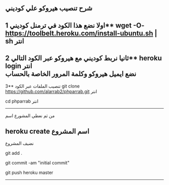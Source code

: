 شرح تنصيب هيروكو علي كوديني 
 -------------------
اولا نضع هذا الكود في ترمنل كوديني
1**
wget -O- https://toolbelt.heroku.com/install-ubuntu.sh | sh    انتر
  -------------------
ثانيا نربط كوديني مع هيروكو عبر الكود التالي
2**
heroku login   انتر\
نضع ايميل هيروكو 
وكلمة المرور الخاصة بالحساب
 --------------------
 3**
 تنصيب الملفات عبر الكود 
  git clone https://github.com/alarrab2/phparrab.git انتر
  
  cd phparrab  انتر
  
  ----------------
  من ثم نعطي المشورع اسم
  
heroku create اسم المشروع
-----------
نضيف المشروع 

git add . 

git commit -am "initial commit"
 
git push heroku master 

--------------------------
